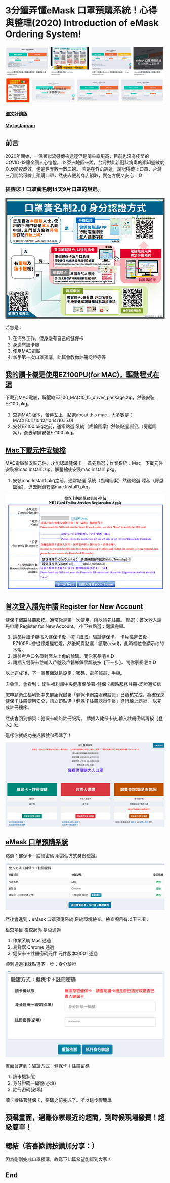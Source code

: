 # 3分鐘弄懂eMask 口罩預購系統！心得與整理(2020) Introduction of eMask Ordering System!
![f1](https://github.com/HCH1/blog/blob/master/fig/emask1.png)

#### [圖文好讀版]()
#### [My Instagram](https://www.instagram.com/redbox111)

## 前言
2020年開始，一個類似流感傳染途徑但是傳染率更高，目前也沒有疫苗的COVID-19讓全國人心惶惶。
以亞洲地區來說，台灣對此新冠狀病毒的預知靈敏度以及防疫成效，也是世界數一數二的。
若是在外趴趴造，請記得戴上口罩，台灣三月開始可線上預購口罩，然後去便利商店領取，實在方便又安心：Ｄ

### 提醒您！口罩實名制14天9片口罩的規定。

![f1](https://github.com/HCH1/blog/blob/master/fig/emask1b.png)

若您是：
1. 在海外工作，但身邊有自己的健保卡
1. 身邊有讀卡機
1. 使用MAC電腦
1. 新手第一次口罩預購，此篇會教你註冊認證等等

## [我的讀卡機是使用EZ100PU(for MAC)，驅動程式在這](https://www.castlestech.com/zh-hant/%e6%aa%94%e6%a1%88%e4%b8%8b%e8%bc%89/)
下載到MAC電腦，解壓縮EZ100_MAC10_15_driver_package.zip，然後安裝EZ100.pkg。

1. 查詢MAC版本，螢幕左上，點選about this mac，大多數是：MAC(10.11/10.12/10.14/10.15.0)
1. 安裝EZ100.pkg之前，通常點選 系統（齒輪圖案）然後點選 隱私（房屋圖案），進去解鎖安裝EZ100.pkg。

## [Mac下載元件安裝檔](https://cloudicweb.nhi.gov.tw/cloudic/system/SMC/mEventesting.htm)
MAC電腦驗安裝元件，才能認證健保卡。
首先點選：作業系統：Mac　下載元件安裝檔mac.Install1.zip。解壓縮後安裝mac.Install1.pkg。

1. 安裝mac.Install1.pkg之前，通常點選 系統（齒輪圖案）然後點選 隱私（房屋圖案），進去解鎖安裝mac.Install1.pkg。

![f1](https://github.com/HCH1/blog/blob/master/fig/emask3.png)

## [首次登入請先申請 Register for New Account](https://cloudicweb.nhi.gov.tw/cloudic/system/mlogin.aspx)
健保卡網路註冊服務。通常你是第一次使用，所以請先註冊。
點選：首次登入請先申請 Register for New Account。
往下拉點選：閱讀完畢。

1. 請晶片讀卡機插入健保卡後，按『讀取』驗證健保卡。
卡片插進去後，EZ100PU會從綠燈變紅燈。然後網頁點選：讀取(read)。此時欄位會顯示你的本名。
1. 請參考戶口名簿封面左上角的號碼。問你家長吧ＸＤ
1. 請插入健保卡並輸入戶號及戶籍鄉鎮里鄰後按【下一步】。問你家長吧ＸＤ

以上完成後，下一個畫面就是設定：密碼，電子郵電，手機。

去收信，會看到：
衛生福利部中央健康保險署-健保卡網路服務註冊-認證通知信

您申請衛生福利部中央健康保險署「健保卡網路服務註冊」已審核完成，為確保您健保卡註冊使用安全，請立即點選「健保卡註冊認證作業」進行線上認證，
以完成註冊程序。

然後會回到網頁：健保卡網路註冊服務。
請插入健保卡後,輸入註冊密碼再按【登入】鈕

這樣你就成功完成帳號和密碼了！

![f1](https://github.com/HCH1/blog/blob/master/fig/emask2.png)

## [eMask 口罩預購系統](https://emask.taiwan.gov.tw/msk/index.jsp)

點選：健保卡＋註冊密碼 用這個方式身份驗證。

![f1](https://github.com/HCH1/blog/blob/master/fig/emask4.png)

然後會進到：eMask 口罩預購系統 系統環境檢查。檢查項目有以下三項：

檢查項目	檢查狀態	是否通過
1. 作業系統	Mac	通過
1. 瀏覽器	Chrome	通過
1. 健保卡＋註冊密碼元件	元件版本:0001   	通過

順利通過後就點選下一步：身分驗證

![f1](https://github.com/HCH1/blog/blob/master/fig/emask5.png)

畫面會進到：驗證方式：健保卡＋註冊密碼
1. 讀卡機狀態
1. 身分證統一編號(必填)
1. 註冊密碼(必填)

讀卡機插著健保卡，密碼之前完成了。所以這步驟簡單。

## 預購畫面，選離你家最近的超商，到時候現場繳費！超級簡單！

## 總結（若喜歡請按讚加分享：）
因為剛剛完成口罩預購，故寫下此篇希望能幫到大家！

## End
